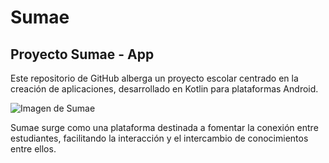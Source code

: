 # Sumae
## Proyecto Sumae - App

Este repositorio de GitHub alberga un proyecto escolar centrado en la creación de aplicaciones, desarrollado en Kotlin para plataformas Android.

![Imagen de Sumae](https://yt3.ggpht.com/cFv0K1fb4MjrZcnq0ntEkRU99ADunvfvFZ1APEr6nmJlRsAMwKPYVpiUb2C1UxfUjc14ajM=s200)  

Sumae surge como una plataforma destinada a fomentar la conexión entre estudiantes, facilitando la interacción y el intercambio de conocimientos entre ellos.
